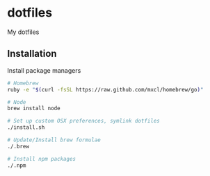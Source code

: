 dotfiles
========

My dotfiles

## Installation

Install package managers

```bash
# Homebrew
ruby -e "$(curl -fsSL https://raw.github.com/mxcl/homebrew/go)"

# Node
brew install node
```

```bash
# Set up custom OSX preferences, symlink dotfiles
./install.sh

# Update/Install brew formulae
./.brew

# Install npm packages
./.npm
```